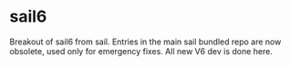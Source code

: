 # sail6
Breakout of sail6 from sail.
Entries in the main sail bundled repo are now obsolete, used only for emergency fixes.  All new V6 dev is done here. 

